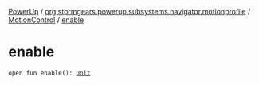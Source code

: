 [PowerUp](../../index.md) / [org.stormgears.powerup.subsystems.navigator.motionprofile](../index.md) / [MotionControl](index.md) / [enable](./enable.md)

# enable

`open fun enable(): `[`Unit`](https://kotlinlang.org/api/latest/jvm/stdlib/kotlin/-unit/index.html)